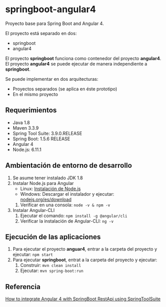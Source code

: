 # springboot-angular4
Proyecto base para Spring Boot and Angular 4.

El proyecto está separado en dos:
* springboot
* angular4

El proyecto **springboot** funciona como contenedor del proyecto **angular4**.
El proyecto **angular4** se puede ejecutar de manera independiente a **springboot**.

Se puede implementar en dos arquitecturas:
* Proyectos separados (se aplica en éste prototipo)
* En el mismo proyecto

## Requerimientos
* Java 1.8
* Maven 3.3.9
* Spring Tool Suite: 3.9.0.RELEASE
* Spring Boot: 1.5.6 RELEASE
* Angular 4
* Node.js: 6.11.1

## Ambientación de entorno de desarrollo
1. Se asume tener instalado JDK 1.8
1. Instalar Node.js para Angular
   * Linux: [Instalación de Node.js](https://www.digitalocean.com/community/tutorials/how-to-install-node-js-on-ubuntu-16-04)
   * Windows: Descargar el instalador y ejecutar: [nodejs.org/es/download](https://nodejs.org/es/download/)
   1. Verificar en una consola: `node -v & npm -v`
1. Instalar Angular-CLI
   1. Ejecutar el comando: `npm install -g @angular/cli`
   1. Verificar la instalación de Angular-CLI: `ng -v`

## Ejecución de las aplicaciones
1. Para ejecutar el proyecto **anguar4**, entrar a la carpeta del proyecto y ejecutar: `npm start`
1. Para ejecutar **springboot**, entrat a la carpeta del proyecto y ejecutar:
   1. Construir: `mvn clean install`
   1. Ejecutar: `mvn spring-boot:run`


## Referencia
[How to integrate Angular 4 with SpringBoot RestApi using SpringToolSuite](http://javasampleapproach.com/java-integration/integrate-angular-4-springboot-web-app-springtoolsuite)


